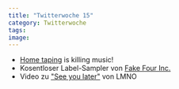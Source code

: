 ```yaml
---
title: "Twitterwoche 15"
category: Twitterwoche
tags: 
image: 
---
```


* [Home taping](http://cliphead.wordpress.com/2010/04/12/sind-leer-cassetten-der-tod-der-schallplatte/) is killing music!
* Kosentloser Label-Sampler von [Fake Four Inc.](http://ugsmag.com/2010/04/fake-four-inc-a-record-label-sampler-vol-2-free-download/)
* Video zu ["See you later"](http://www.youtube.com/watch?v=PBUW-rYgOmo) von LMNO

  
